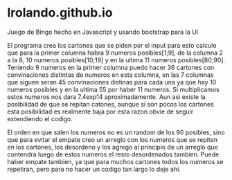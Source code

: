 # lrolando.github.io
Juego de Bingo hecho en Javascript y usando bootstrap para la UI

El programa crea los cartones que se piden por el input 
para esto calcule que para la primer columna habra 9 numeros posibles[1;9],
de la columna 2 a la 8, 10 numeros posibles[10;19] y en la ultima 11 numeros posibles[80;90].
Teniendo 9 numeros en la primer columna puedo hacer 36 cartones con convinaciones distintas de numeros en esta columna,
en las 7 columnas que siguen seran 45 convinaciones distinas para cada una ya que hay 10 numeros posibles y en la ultima 
55 por haber 11 numeros. Si multiplicamos estos numeros nos dara 7.4exp14 aproximadamente.
Aun asi existe la posibilidad de que se repitan catones, aunque si son pocos los cartones esta posibilidad
es realmente baja por esta razon obvie de seguir extendiendo el codigo.

El orden en que salen los numeros no es un random de los 90 posibles, sino que para evitar el empate
creo un arreglo con los numeros que se repiten en los cartones, los desordeno y los agrego al principio
de un arreglo que contendra luego de estos numeros el resto desordenados tambien. Puede haber empate tambien,
ya que para muchos cartones todos los numeros se repetiran, pero para no hacer un codigo tan largo lo deje ahi.

